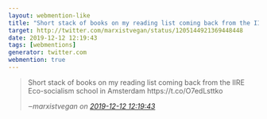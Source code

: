 ```yaml
---
layout: webmention-like
title: "Short stack of books on my reading list coming back from the IIRE Eco-socialism school in Amsterdam https://t.co/O7edLsttko"
target: http://twitter.com/marxistvegan/status/1205144921369448448
date: 2019-12-12 12:19:43
tags: [webmentions]
generator: twitter.com
webmention: true
---
```




<blockquote class="external-citation">
  <p>
    Short stack of books on my reading list coming back from the IIRE Eco-socialism school in Amsterdam https://t.co/O7edLsttko
  </p>
  <cite>‒<span class="p-author p-name">marxistvegan</span>
    on
    <a href="http://twitter.com/marxistvegan/status/1205144921369448448" rel="external nofollow" target="_blank">2019-12-12 12:19:43</a>
  </cite>
</blockquote>



